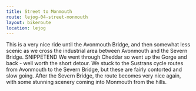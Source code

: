 ```yaml
---
title: Street to Monmouth
route: lejog-04-street-monmouth
layout: bikeroute
location: lejog
---
```


This is a very nice ride until the Avonmouth Bridge, and then somewhat less scenic as we cross the industrial area between Avonmouth and the Severn Bridge. SNIPPETEND We went through Cheddar so went up the Gorge and back - well worth the short detour. We stuck to the Sustrans cycle routes from Avonmouth to the Severn Bridge, but these are fairly contorted and slow going. After the Severn Bridge, the route becomes very nice again, with some stunning scenery coming into Monmouth from the hills.
